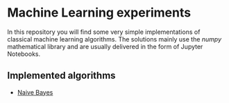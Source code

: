 # Machine Learning experiments
In this repository you will find some very simple implementations of classical machine learning algorithms.
The solutions mainly use the *numpy* mathematical library and are usually delivered in the form of Jupyter Notebooks.

## Implemented algorithms
* [Naive Bayes](./Naive_Bayes.ipynb )
